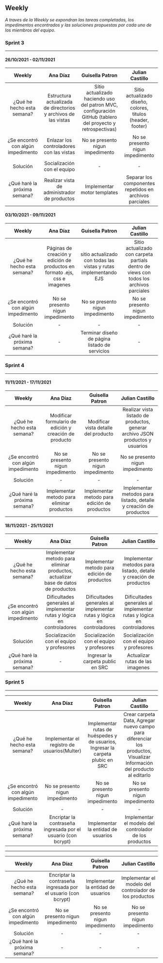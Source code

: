 ## Weekly 

*A traves de la Weekly se expondran las tareas completadas, los impedimentos encontrados y las soluciones propuestas por cada uno de los miembros del equipo.*


### Sprint 3 
------------
####  26/10/2021 - 02/11/2021

|  Weekly | Ana Díaz| Guisella Patron| Julian Castillo|
| :---------------:|:---------------: |:---------------: |:---------------:|
|¿Qué he hecho esta semana?| Estructura actualizada de directorios y archivos de las vistas | Sítio actualizado haciendo uso del patron MVC, configuración GitHub (tablero del proyecto y retrospectivas)|Sitio actualizado diseño, colores, titulos (header, footer)|
|¿Se encontró con algún impedimento| Enlazar los controladores con las vistas |No se presento nigun impedimento |No se presento nigun impedimento |
|Solución| Socialización con el equipo |- |-|
| ¿Qué haré la próxima semana?| Realizar vista de administrador de productos| Implementar motor templates|Separar los componentes repetidos en archivos parciales|

####  03/10/2021 - 09/11/2021

|  Weekly | Ana Díaz| Guisella Patron| Julian Castillo|
| :---------------:|:---------------: |:---------------: |:---------------:|
|¿Qué he hecho esta semana?| Páginas de creación y edición de productos en formato .ejs, css e imagenes | sitio actualizado con todas las vistas y rutas implementando EJS|Sitio actualizado con carpeta partials dentro de views con todos los archivos parciales
|¿Se encontró con algún impedimento| No se presento nigun impedimento |No se presento nigun impedimento |No se presento nigun impedimento |
|Solución| - |- |-|
| ¿Qué haré la próxima semana?| -|Terminar diseño de página listado de servicios|-|

### Sprint 4 
------------

####  11/11/2021 - 17/11/2021

|  Weekly | Ana Díaz| Guisella Patron| Julian Castillo|
| :---------------:|:---------------: |:---------------: |:---------------:|
|¿Qué he hecho esta semana?| Modificar formulario de edición y creación de producto| Modificar vista detalle del producto | Realizar vista listado de productos, generar archivo JSON productos y usuarios|
|¿Se encontró con algún impedimento|No se presento nigun impedimento  |No se presento nigun impedimento |No se presento nigun impedimento |
|Solución| - |- |-|
| ¿Qué haré la próxima semana?| Implementar metodo para eliminar productos |Implementar metodo para edición de productos | Implementar metodos para listado, detalle y creación de productos|

####  18/11/2021 - 25/11/2021

|  Weekly | Ana Díaz| Guisella Patron| Julian Castillo|
| :---------------:|:---------------: |:---------------: |:---------------:|
|¿Qué he hecho esta semana?|Implementar metodo para eliminar productos, actualizar base de datos de productos | Implementar metodo para edición de productos |Implementar metodos para listado, detalle y creación de productos |
|¿Se encontró con algún impedimento|  Dificultades generales al implementar rutas y lógica en controladores|Dificultades generales al implementar rutas y lógica en controladores | Dificultades generales al implementar rutas y lógica en controladores|
|Solución| Socialización con el equipo y profesores |Socialización con el equipo y profesores |Socialización con el equipo y profesores|
| ¿Qué haré la próxima semana?|-| Ingresar la carpeta public en SRC|Actualizar rutas de las imagenes|

### Sprint 5 
------------


|  Weekly | Ana Díaz| Guisella Patron| Julian Castillo|
| :---------------:|:---------------: |:---------------: |:---------------:|
|¿Qué he hecho esta semana?|Implementar el registro de usuarios(Multer)| Implementar rutas de huéspedes y de usuarios, Ingresar la carpeta plubic en SRC | Crear carpeta Data, Agregar nuevo campo para diferenciar los productos, Visualizar Información del producto al editarlo|
|¿Se encontró con algún impedimento|No se presento nigun impedimento  |No se presento nigun impedimento |No se presento nigun impedimento |
|Solución| - |- |-|
| ¿Qué haré la próxima semana?| Encriptar la contraseña ingresada por el usuario (con bcrypt)|Implementar la entidad de usuarios | Implementar el modelo del controlador de los productos|

---

|  Weekly | Ana Díaz| Guisella Patron| Julian Castillo|
| :---------------:|:---------------: |:---------------: |:---------------:|
|¿Qué he hecho esta semana?| Encriptar la contraseña ingresada por el usuario (con bcrypt)|Implementar la entidad de usuarios | Implementar el modelo del controlador de los productos|
|¿Se encontró con algún impedimento|No se presento nigun impedimento|No se presento nigun impedimento |No se presento nigun impedimento |
|Solución| - |- |-|
| ¿Qué haré la próxima semana?|- |- |-|